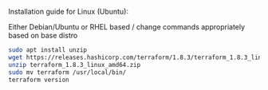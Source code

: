 Installation guide for Linux (Ubuntu):


Either Debian/Ubuntu or RHEL based / change commands appropriately based on base distro

```bash
sudo apt install unzip
wget https://releases.hashicorp.com/terraform/1.8.3/terraform_1.8.3_linux_amd64.zip
unzip terraform_1.8.3_linux_amd64.zip
sudo mv terraform /usr/local/bin/
terraform version
```
